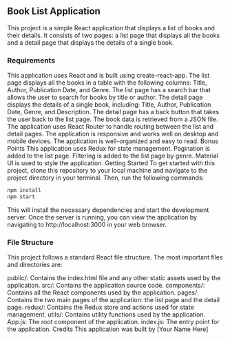 ## Book List Application

This project is a simple React application that displays a list of books and their details. It consists of two pages: a list page that displays all the books and a detail page that displays the details of a single book.

### Requirements

This application uses React and is built using create-react-app.
The list page displays all the books in a table with the following columns: Title, Author, Publication Date, and Genre.
The list page has a search bar that allows the user to search for books by title or author.
The detail page displays the details of a single book, including: Title, Author, Publication Date, Genre, and Description.
The detail page has a back button that takes the user back to the list page.
The book data is retrieved from a JSON file.
The application uses React Router to handle routing between the list and detail pages.
The application is responsive and works well on desktop and mobile devices.
The application is well-organized and easy to read.
Bonus Points
This application uses Redux for state management.
Pagination is added to the list page.
Filtering is added to the list page by genre.
Material UI is used to style the application.
Getting Started
To get started with this project, clone this repository to your local machine and navigate to the project directory in your terminal. Then, run the following commands:

```bash
npm install
npm start
```

This will install the necessary dependencies and start the development server. Once the server is running, you can view the application by navigating to http://localhost:3000 in your web browser.

### File Structure

This project follows a standard React file structure. The most important files and directories are:

public/: Contains the index.html file and any other static assets used by the application.
src/: Contains the application source code.
components/: Contains all the React components used by the application.
pages/: Contains the two main pages of the application: the list page and the detail page.
redux/: Contains the Redux store and actions used for state management.
utils/: Contains utility functions used by the application.
App.js: The root component of the application.
index.js: The entry point for the application.
Credits
This application was built by [Your Name Here]
